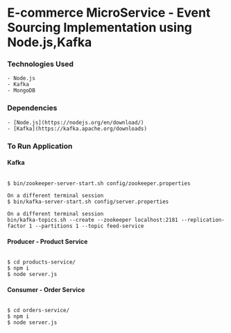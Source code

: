 # E-commerce MicroService - Event Sourcing Implementation using Node.js,Kafka

### Technologies Used

    - Node.js
    - Kafka
    - MongoDB


### Dependencies

    - [Node.js](https://nodejs.org/en/download/)
    - [Kafka](https://kafka.apache.org/downloads)


### To Run Application

#### Kafka

```

$ bin/zookeeper-server-start.sh config/zookeeper.properties

On a different terminal session
$ bin/kafka-server-start.sh config/server.properties

On a different terminal session
bin/kafka-topics.sh --create --zookeeper localhost:2181 --replication-factor 1 --partitions 1 --topic feed-service

```

#### Producer - Product Service
```

$ cd products-service/
$ npm i 
$ node server.js

```

#### Consumer - Order Service
```

$ cd orders-service/
$ npm i
$ node server.js

```